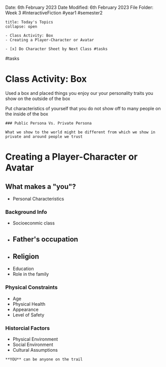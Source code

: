 Date: 6th February 2023
Date Modified: 6th February 2023
File Folder: Week 3
#InteractiveFiction #year1 #semester2

```ad-abstract
title: Today's Topics
collapse: open

- Class Activity: Box
- Creating a Player-Character or Avatar

```

```ad-note
- [x] Do Character Sheet by Next Class #tasks
```
#tasks


# Class Activity: Box

Used a box and placed things you enjoy our your personality traits you show on the outside of the box 

Put characteristics of yourself that you do not show off to many people on the inside of the box

```ad-summary
### Public Persona Vs. Private Persona

What we show to the world might be different from which we show in private and around people we trust
```


# Creating a Player-Character or Avatar

## What makes a "you"?

- Personal Characteristics

### Background Info
- Socioeconmic class
- Father's occupation
	- 
- Religion
	- 
- Education
- Role in the family

### Physical Constraints
- Age
- Physical Health
- Appearance
- Level of Safety

### Historcial Factors

- Physical Environment
- Social Environment
- Cultural Assumptions

``` ad-important
**YOU** can be anyone on the trail
```








